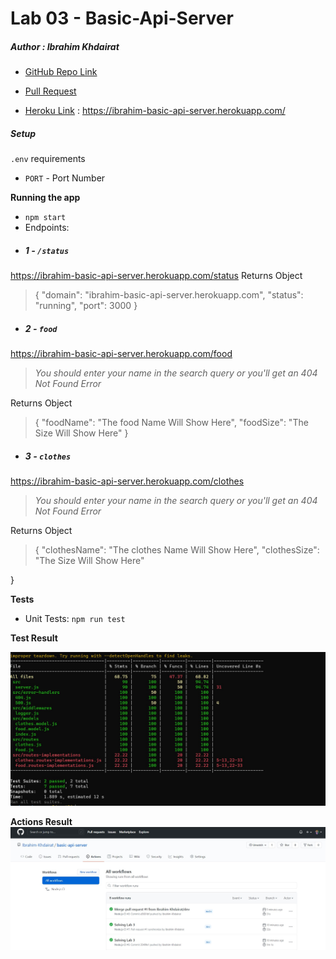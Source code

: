 # Lab 03 -  Basic-Api-Server

##### Author : Ibrahim Khdairat 

* [GitHub Repo Link](https://github.com/Ibrahim-Khdairat/basic-api-server)

* [Pull Request](https://github.com/Ibrahim-Khdairat/basic-api-server/pull/1)

* [Heroku Link](https://ibrahim-basic-api-server.herokuapp.com/) : https://ibrahim-basic-api-server.herokuapp.com/


##### Setup
`.env` requirements
  * `PORT` - Port Number

**Running the app**
* `npm start`
* Endpoints:
* ##### 1 -  `/status`
https://ibrahim-basic-api-server.herokuapp.com/status
Returns Object

>{
  "domain": "ibrahim-basic-api-server.herokuapp.com",
  "status": "running",
  "port": 3000
}

* ##### 2 -  `food`  
https://ibrahim-basic-api-server.herokuapp.com/food

> *You should enter your name in the search query or you'll get an 404 Not Found Error*

Returns Object

>{
  "foodName": "The food Name Will Show Here",
  "foodSize": "The Size Will Show Here"
}

* ##### 3 -  `clothes`  
https://ibrahim-basic-api-server.herokuapp.com/clothes

> *You should enter your name in the search query or you'll get an 404 Not Found Error*

Returns Object

>{
  "clothesName": "The clothes Name Will Show Here",
  "clothesSize": "The Size Will Show Here"

}

**Tests**
* Unit Tests: `npm run test`

**Test Result**

![Test Result](./img/lab3test.jpg)

**Actions Result**
![Actions Result](./img/action3.jpg)
